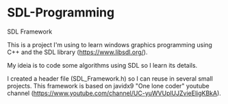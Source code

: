 # SDL-Programming

SDL Framework

This is a project I'm using to learn windows graphics programming using C++ and the SDL library (https://www.libsdl.org/).

My ideia is to code some algorithms using SDL so I learn its details.

I created a header file (SDL_Framework.h) so I can reuse in several small projects. This framework is based on   javidx9 "One lone coder" youtube channel (https://www.youtube.com/channel/UC-yuWVUplUJZvieEligKBkA).



  
  





